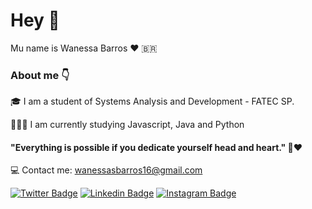 # Hey 👋
Mu name is Wanessa Barros ❤️‍ 🇧🇷
###  About me 👇
🎓     I am a student of Systems Analysis and Development - FATEC SP.

👩🏽‍🎓 I am currently studying Javascript, Java and Python


#### "Everything is possible if you dedicate yourself head and heart." 🧠❤️

💻    Contact me: wanessasbarros16@gmail.com

[![Twitter Badge](https://img.shields.io/badge/@WayneBrosss-6633cc?style=flat-square&labelColor=Blue&logo=twitter&logoColor=white&link=https://https://twitter.com/WayneBrosss)](https://twitter.com/WayneBrosss) 
[![Linkedin Badge](https://img.shields.io/badge/-Wanessa%20Barros-6633cc?style=flat-square&logo=Linkedin&logoColor=white&link=https://www.linkedin.com/in/wanessa-souza-barros-274230144/)](https://www.linkedin.com/in/wanessa-souza-barros-274230144/)
[![Instagram Badge](https://img.shields.io/badge/-Wanessa%20Barros-6633cc?style=flat-square&logo=Instagram&LogoColor=white&link=https://www.instagram.com/waynessab/)](https://www.instagram.com/waynessab/)



